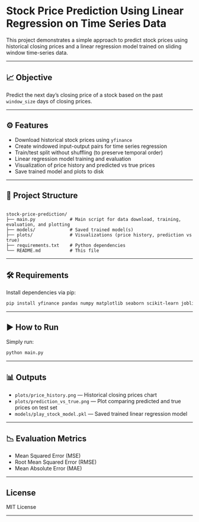 # Stock Price Prediction Using Linear Regression on Time Series Data

This project demonstrates a simple approach to predict stock prices using historical closing prices and a linear regression model trained on sliding window time-series data.

---

## 📈 Objective

Predict the next day’s closing price of a stock based on the past `window_size` days of closing prices.

---

## ⚙️ Features

- Download historical stock prices using `yfinance`
- Create windowed input-output pairs for time series regression
- Train/test split without shuffling (to preserve temporal order)
- Linear regression model training and evaluation
- Visualization of price history and predicted vs true prices
- Save trained model and plots to disk

---

## 📂 Project Structure

```

stock-price-prediction/
├── main.py             # Main script for data download, training, evaluation, and plotting
├── models/             # Saved trained model(s)
├── plots/              # Visualizations (price history, prediction vs true)
├── requirements.txt    # Python dependencies
└── README.md           # This file

````

---

## 🛠️ Requirements

Install dependencies via pip:

```bash
pip install yfinance pandas numpy matplotlib seaborn scikit-learn joblib
````

---

## ▶️ How to Run

Simply run:

```bash
python main.py
```

---

## 📊 Outputs

* `plots/price_history.png` — Historical closing prices chart
* `plots/prediction_vs_true.png` — Plot comparing predicted and true prices on test set
* `models/play_stock_model.pkl` — Saved trained linear regression model

---

## 📉 Evaluation Metrics

* Mean Squared Error (MSE)
* Root Mean Squared Error (RMSE)
* Mean Absolute Error (MAE)

---

## License

MIT License

---

